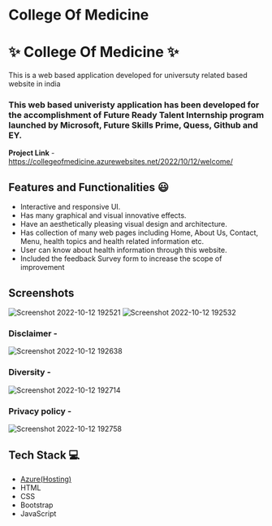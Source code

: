 # College Of Medicine

# ✨ College Of Medicine  ✨

This is a web based application developed for universuty related based website in india

### This web based univeristy application has been developed for the accomplishment of Future Ready Talent Internship program launched by Microsoft, Future Skills Prime, Quess, Github and EY.


**Project Link** - https://collegeofmedicine.azurewebsites.net/2022/10/12/welcome/

## Features and Functionalities 😃

- Interactive and responsive UI.
- Has many graphical and visual innovative effects.
- Have an aesthetically pleasing visual design and architecture.
- Has collection of many web pages including Home, About Us, Contact, Menu, health topics and health related information etc.
- User can know about health information through this website.
- Included the feedback Survey form to increase the scope of improvement 

## Screenshots

![Screenshot 2022-10-12 192521](https://user-images.githubusercontent.com/109937143/195362288-d1dae218-3eac-4d50-98cc-ddb6238ccfd8.png)
![Screenshot 2022-10-12 192532](https://user-images.githubusercontent.com/109937143/195362312-ecfd51c6-f26b-4e27-8d79-1617923e08d1.png)



   

### Disclaimer -


![Screenshot 2022-10-12 192638](https://user-images.githubusercontent.com/109937143/195362522-c779c8c8-303c-4402-ae66-68d567dda25f.png)


### Diversity -

![Screenshot 2022-10-12 192714](https://user-images.githubusercontent.com/109937143/195362736-9fabd3ce-d9c3-41db-8411-06550cc5048a.png)



### Privacy policy -


![Screenshot 2022-10-12 192758](https://user-images.githubusercontent.com/109937143/195362866-77d9f66b-96f8-4755-bfa2-bec5ae7e22ef.png)



## Tech Stack 💻

- [Azure(Hosting)](https://azure.microsoft.com/en-in/features/azure-portal/)
- HTML
- CSS
- Bootstrap
- JavaScript
